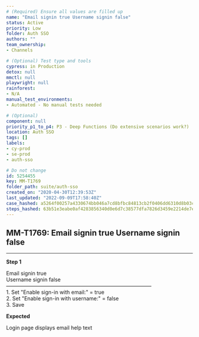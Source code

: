 ```yaml
---
# (Required) Ensure all values are filled up
name: "Email signin true Username signin false"
status: Active
priority: Low
folder: Auth SSO
authors: ""
team_ownership: 
- Channels

# (Optional) Test type and tools
cypress: in Production
detox: null
mmctl: null
playwright: null
rainforest: 
- N/A
manual_test_environments: 
- Automated - No manual tests needed

# (Optional)
component: null
priority_p1_to_p4: P3 - Deep Functions (Do extensive scenarios work?)
location: Auth SSO
tags: []
labels: 
- cy-prod
- se-prod
- auth-sso

# Do not change
id: 5254455
key: MM-T1769
folder_path: suite/auth-sso
created_on: "2020-04-30T12:39:53Z"
last_updated: "2022-09-09T17:58:40Z"
case_hashed: a5264f00257a4330674bb046a7cd8bfbc84813cb2f0406dd6310d8b03c172ce65ebc2da42859e46fe8ab26f25f40e0e1
steps_hashed: 63b51e3eabe0af4283856340d0e6d7c38577dfa7826d3459e2214de7e2ac089c88df4737b88d7679d9a49d7b7b985eba
---
```


## MM-T1769: Email signin true Username signin false

---

**Step 1**

Email signin true\
Username signin false\
————————————————————————————\
1\. Set "Enable sign-in with email:" = true\
2\. Set "Enable sign-in with username:" = false\
3\. Save

**Expected**

Login page displays email help text
